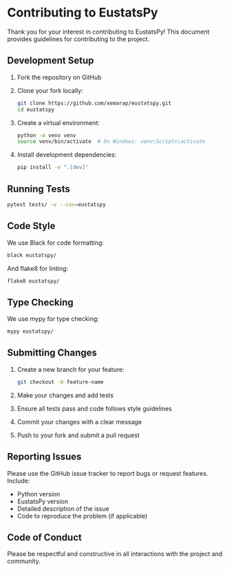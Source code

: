 # Contributing to EustatsPy

Thank you for your interest in contributing to EustatsPy! This document provides guidelines for contributing to the project.

## Development Setup

1. Fork the repository on GitHub
2. Clone your fork locally:
   ```bash
   git clone https://github.com/xemarap/eustatspy.git
   cd eustatspy
   ```

3. Create a virtual environment:
   ```bash
   python -m venv venv
   source venv/bin/activate  # On Windows: venv\Scripts\activate
   ```

4. Install development dependencies:
   ```bash
   pip install -e ".[dev]"
   ```

## Running Tests

```bash
pytest tests/ -v --cov=eustatspy
```

## Code Style

We use Black for code formatting:
```bash
black eustatspy/
```

And flake8 for linting:
```bash
flake8 eustatspy/
```

## Type Checking

We use mypy for type checking:
```bash
mypy eustatspy/
```

## Submitting Changes

1. Create a new branch for your feature:
   ```bash
   git checkout -b feature-name
   ```

2. Make your changes and add tests
3. Ensure all tests pass and code follows style guidelines
4. Commit your changes with a clear message
5. Push to your fork and submit a pull request

## Reporting Issues

Please use the GitHub issue tracker to report bugs or request features. Include:
- Python version
- EustatsPy version
- Detailed description of the issue
- Code to reproduce the problem (if applicable)

## Code of Conduct

Please be respectful and constructive in all interactions with the project and community.
